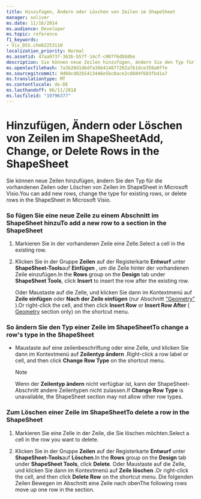 ```yaml
---
title: Hinzufügen, Ändern oder Löschen von Zeilen im ShapeSheet
manager: soliver
ms.date: 11/16/2014
ms.audience: Developer
ms.topic: reference
f1_keywords:
- Vis_DSS.chm82253110
localization_priority: Normal
ms.assetid: 47aa9737-363b-b57f-14cf-c007f6dbb8be
description: Sie können neue Zeilen hinzufügen, ändern Sie den Typ für die vorhandenen Zeilen oder Löschen von Zeilen im ShapeSheet in Microsoft Visio.
ms.openlocfilehash: 7a3b20d1dbdfa36b414877202a7b1dce358a0ffe
ms.sourcegitcommit: 9d60cd82b5413446e5bc8ace2cd689f683fb41a7
ms.translationtype: MT
ms.contentlocale: de-DE
ms.lasthandoff: 06/11/2018
ms.locfileid: "19796377"
---
```

# <a name="add-change-or-delete-rows-in-the-shapesheet"></a><span data-ttu-id="1efbb-103">Hinzufügen, Ändern oder Löschen von Zeilen im ShapeSheet</span><span class="sxs-lookup"><span data-stu-id="1efbb-103">Add, Change, or Delete Rows in the ShapeSheet</span></span>

<span data-ttu-id="1efbb-104">Sie können neue Zeilen hinzufügen, ändern Sie den Typ für die vorhandenen Zeilen oder Löschen von Zeilen im ShapeSheet in Microsoft Visio.</span><span class="sxs-lookup"><span data-stu-id="1efbb-104">You can add new rows, change the type for existing rows, or delete rows in the ShapeSheet in Microsoft Visio.</span></span>
  
### <a name="to-add-a-new-row-to-a-section-in-the-shapesheet"></a><span data-ttu-id="1efbb-105">So fügen Sie eine neue Zeile zu einem Abschnitt im ShapeSheet hinzu</span><span class="sxs-lookup"><span data-stu-id="1efbb-105">To add a new row to a section in the ShapeSheet</span></span>

1. <span data-ttu-id="1efbb-106">Markieren Sie in der vorhandenen Zeile eine Zelle.</span><span class="sxs-lookup"><span data-stu-id="1efbb-106">Select a cell in the existing row.</span></span>
    
2. <span data-ttu-id="1efbb-107">Klicken Sie in der Gruppe **Zeilen** auf der Registerkarte **Entwurf** unter **ShapeSheet-Tools**auf **Einfügen** , um die Zeile hinter der vorhandenen Zeile einzufügen.</span><span class="sxs-lookup"><span data-stu-id="1efbb-107">In the **Rows** group on the **Design** tab under **ShapeSheet Tools**, click **Insert** to insert the row after the existing row.</span></span> 
    
    <span data-ttu-id="1efbb-108">Oder Maustaste auf die Zelle, und klicken Sie dann im Kontextmenü auf **Zeile einfügen** oder **Nach der Zeile einfügen** (nur Abschnitt ["Geometry"](geometry-section.md) ).</span><span class="sxs-lookup"><span data-stu-id="1efbb-108">Or right-click the cell, and then click **Insert Row** or **Insert Row After** ( [Geometry](geometry-section.md) section only) on the shortcut menu.</span></span> 
    
### <a name="to-change-a-rows-type-in-the-shapesheet"></a><span data-ttu-id="1efbb-109">So ändern Sie den Typ einer Zeile im ShapeSheet</span><span class="sxs-lookup"><span data-stu-id="1efbb-109">To change a row's type in the ShapeSheet</span></span>

- <span data-ttu-id="1efbb-110">Maustaste auf eine zeilenbeschriftung oder eine Zelle, und klicken Sie dann im Kontextmenü auf **Zeilentyp ändern** .</span><span class="sxs-lookup"><span data-stu-id="1efbb-110">Right-click a row label or cell, and then click **Change Row Type** on the shortcut menu.</span></span> 
    
    > [!NOTE]
    > <span data-ttu-id="1efbb-111">Wenn der **Zeilentyp ändern** nicht verfügbar ist, kann der ShapeSheet-Abschnitt andere Zeilentypen nicht zulassen.</span><span class="sxs-lookup"><span data-stu-id="1efbb-111">If **Change Row Type** is unavailable, the ShapeSheet section may not allow other row types.</span></span> 
  
### <a name="to-delete-a-row-in-the-shapesheet"></a><span data-ttu-id="1efbb-112">Zum Löschen einer Zeile im ShapeSheet</span><span class="sxs-lookup"><span data-stu-id="1efbb-112">To delete a row in the ShapeSheet</span></span>

1. <span data-ttu-id="1efbb-113">Markieren Sie eine Zelle in der Zeile, die Sie löschen möchten.</span><span class="sxs-lookup"><span data-stu-id="1efbb-113">Select a cell in the row you want to delete.</span></span>
    
2. <span data-ttu-id="1efbb-114">Klicken Sie in der Gruppe **Zeilen** auf der Registerkarte **Entwurf** unter **ShapeSheet-Tools**auf **Löschen**.</span><span class="sxs-lookup"><span data-stu-id="1efbb-114">In the **Rows** group on the **Design** tab under **ShapeSheet Tools**, click **Delete**.</span></span> <span data-ttu-id="1efbb-115">Oder Maustaste auf die Zelle, und klicken Sie dann im Kontextmenü auf **Zeile löschen** .</span><span class="sxs-lookup"><span data-stu-id="1efbb-115">Or right-click the cell, and then click **Delete Row** on the shortcut menu.</span></span> <span data-ttu-id="1efbb-116">Die folgenden Zeilen Bewegen im Abschnitt eine Zeile nach oben</span><span class="sxs-lookup"><span data-stu-id="1efbb-116">The following rows move up one row in the section.</span></span> 
    

